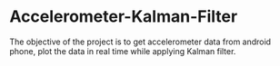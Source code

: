 # Accelerometer-Kalman-Filter
The objective of the project is to get accelerometer data from android phone, plot the data in real time while applying Kalman filter.
